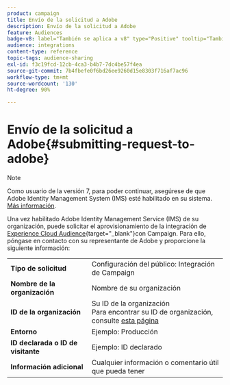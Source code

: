 ```yaml
---
product: campaign
title: Envío de la solicitud a Adobe
description: Envío de la solicitud a Adobe
feature: Audiences
badge-v8: label="También se aplica a v8" type="Positive" tooltip="También se aplica a Campaign v8"
audience: integrations
content-type: reference
topic-tags: audience-sharing
exl-id: f3c19fcd-12cb-4ca3-b4b7-7dc4be57f4ea
source-git-commit: 7b4fbefe0f6bd26ee9260d15e8303f716af7ac96
workflow-type: tm+mt
source-wordcount: '130'
ht-degree: 90%

---
```


# Envío de la solicitud a Adobe{#submitting-request-to-adobe}

>[!NOTE]
>
>Como usuario de la versión 7, para poder continuar, asegúrese de que Adobe Identity Management System (IMS) esté habilitado en su sistema. [Más información](../../integrations/using/about-adobe-id.md).

Una vez habilitado Adobe Identity Management Service (IMS) de su organización, puede solicitar el aprovisionamiento de la integración de [Experience Cloud Audience](https://experienceleague.adobe.com/es/docs/core-services/interface/services/audiences/overview){target="_blank"}con Campaign. Para ello, póngase en contacto con su representante de Adobe y proporcione la siguiente información:

<table> 
 <tbody> 
  <tr> 
   <td> <strong>Tipo de solicitud</strong><br /> </td> 
   <td> Configuración del público: Integración de Campaign </td> 
  </tr> 
  <tr> 
   <td> <strong>Nombre de la organización</strong><br /> </td> 
   <td> Nombre de su organización </td> 
  </tr> 
  <tr> 
   <td> <strong>ID de la organización</strong><br /> </td> 
   <td> Su ID de la organización <br> Para encontrar su ID de organización, consulte <a href="https://experienceleague.adobe.com/docs/core-services/interface/administration/organizations.html?lang=es">esta página</a></td> 
  </tr> 
  <tr> 
   <td> <strong>Entorno</strong><br /> </td> 
   <td> Ejemplo: Producción </td> 
  </tr> 
  <!--tr> 
   <td> <strong>AAM or People Service</strong><br /> </td> 
   <td> Example: Adobe Audience Manager. Make sure to mention whether or not you own Audience Manager license.</td> 
  </tr--> 
  <tr> 
   <td> <strong>ID declarada o ID de visitante</strong><br /> </td> 
   <td> Ejemplo: ID declarado </td> 
  </tr> 
  <tr> 
   <td> <strong>Información adicional</strong><br /> </td> 
   <td> Cualquier información o comentario útil que pueda tener </td> 
  </tr> 
 </tbody> 
</table>
